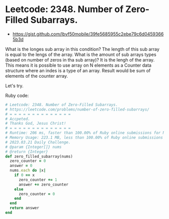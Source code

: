 # Leetcode: 2348. Number of Zero-Filled Subarrays.

- https://gist.github.com/lbvf50mobile/39fe5685955c2ebe79c6d04593665b3d

What is the longes sub array in this condition? The length of this sub array is equal to the lengs of the array.
What is the amount of sub arrays types (based on number of zeros in tha sub array)? It is the lengh of the array.
This means it is possible to use array on N elements as a Counter data structure where an indes is a type of an array.
Result would be sum of elements of the counter array.

Let's try.

Ruby code:
```Ruby
# Leetcode: 2348. Number of Zero-Filled Subarrays.
# https://leetcode.com/problems/number-of-zero-filled-subarrays/
# = = = = = = = = = = = = = =
# Accpeted.
# Thanks God, Jesus Christ!
# = = = = = = = = = = = = = =
# Runtime: 206 ms, faster than 100.00% of Ruby online submissions for Number of Zero-Filled Subarrays.
# Memory Usage: 223.1 MB, less than 100.00% of Ruby online submissions for Number of Zero-Filled Subarrays.
# 2023.03.21 Daily Challenge.
# @param {Integer[]} nums
# @return {Integer}
def zero_filled_subarray(nums)
  zero_counter = 0
  answer = 0
  nums.each do |x|
    if 0 == x
      zero_counter += 1
      answer += zero_counter
    else
      zero_counter = 0
    end
  end
  return answer 
end
```
